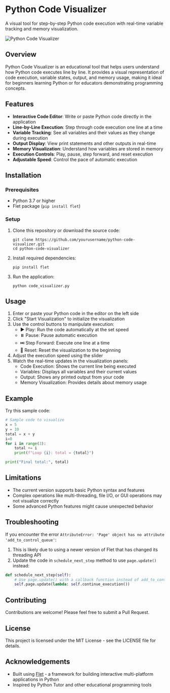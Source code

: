 # Python Code Visualizer

A visual tool for step-by-step Python code execution with real-time variable tracking and memory visualization.

![Python Code Visualizer](https://via.placeholder.com/800x450?text=Python+Code+Visualizer)

## Overview

Python Code Visualizer is an educational tool that helps users understand how Python code executes line by line. It provides a visual representation of code execution, variable states, output, and memory usage, making it ideal for beginners learning Python or for educators demonstrating programming concepts.

## Features

- **Interactive Code Editor**: Write or paste Python code directly in the application
- **Line-by-Line Execution**: Step through code execution one line at a time
- **Variable Tracking**: See all variables and their values as they change during execution
- **Output Display**: View print statements and other outputs in real-time
- **Memory Visualization**: Understand how variables are stored in memory
- **Execution Controls**: Play, pause, step forward, and reset execution
- **Adjustable Speed**: Control the pace of automatic execution

## Installation

### Prerequisites

- Python 3.7 or higher
- Flet package (`pip install flet`)

### Setup

1. Clone this repository or download the source code:
   ```
   git clone https://github.com/yourusername/python-code-visualizer.git
   cd python-code-visualizer
   ```

2. Install required dependencies:
   ```
   pip install flet
   ```

3. Run the application:
   ```
   python code_visualizer.py
   ```

## Usage

1. Enter or paste your Python code in the editor on the left side
2. Click "Start Visualization" to initialize the visualization
3. Use the control buttons to manipulate execution:
   - ▶️ Play: Run the code automatically at the set speed
   - ⏸️ Pause: Pause automatic execution
   - ⏭️ Step Forward: Execute one line at a time
   - 🔄 Reset: Reset the visualization to the beginning
4. Adjust the execution speed using the slider
5. Watch the real-time updates in the visualization panels:
   - Code Execution: Shows the current line being executed
   - Variables: Displays all variables and their current values
   - Output: Shows any printed output from your code
   - Memory Visualization: Provides details about memory usage

## Example

Try this sample code:

```python
# Sample code to visualize
x = 5
y = 10
total = x + y
i=0
for i in range(3):
    total += i
    print(f"Loop {i}: total = {total}")

print("Final total:", total)
```

## Limitations

- The current version supports basic Python syntax and features
- Complex operations like multi-threading, file I/O, or GUI operations may not visualize correctly
- Some advanced Python features might cause unexpected behavior

## Troubleshooting

If you encounter the error `AttributeError: 'Page' object has no attribute 'add_to_control_queue'`:

1. This is likely due to using a newer version of Flet that has changed its threading API
2. Update the code in `schedule_next_step` method to use `page.update()` instead:

```python
def schedule_next_step(self):
    # Use page.update() with a callback function instead of add_to_control_queue
    self.page.update(lambda: self.continue_execution())
```

## Contributing

Contributions are welcome! Please feel free to submit a Pull Request.

## License

This project is licensed under the MIT License - see the LICENSE file for details.

## Acknowledgements

- Built using [Flet](https://flet.dev/) - a framework for building interactive multi-platform applications in Python
- Inspired by Python Tutor and other educational programming tools
